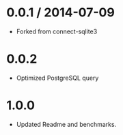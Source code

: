 0.0.1 / 2014-07-09
==================

  * Forked from connect-sqlite3

0.0.2
==================

  * Optimized PostgreSQL query

1.0.0
==================

  * Updated Readme and benchmarks.
